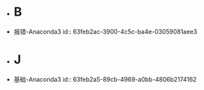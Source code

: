 - # B
- 报错-Anaconda3
  id:: 63feb2ac-3900-4c5c-ba4e-03059081aee3
- # J
- 基础-Anaconda3
  id:: 63feb2a5-89cb-4969-a0bb-4806b2174162